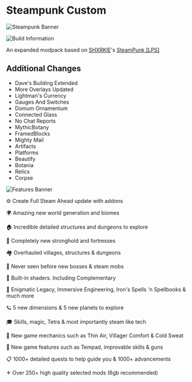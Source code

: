 # Steampunk Custom

![Steampunk Banner](https://cdn.discordapp.com/attachments/1031970397152886806/1122604878531940392/SteamPunk_Banner.png)

![Build Information](https://img.shields.io/static/v1?label=1.19.2&message=SteamPunk&color=393939&labelColor=4a94fb&style=for-the-badge&logo=curseforge&logoColor=white)

An expanded modpack based on [SHXRKIE](https://legacy.curseforge.com/members/shxrkie/projects)'s [SteamPunk [LPS]](https://www.curseforge.com/minecraft/modpacks/steam-punk)

## Additional Changes

- Dave's Building Extended
- More Overlays Updated
- Lightman's Currency
- Gauges And Switches
- Domum Ornamentum
- Connected Glass
- No Chat Reports
- MythicBotany
- FramedBlocks
- Mighty Mail
- Artifacts
- Platforms
- Beautify
- Botania
- Relics
- Corpse

![Features Banner](https://cdn.discordapp.com/attachments/1031970397152886806/1117699473892712558/Features.png)

⚙️ Create Full Steam Ahead update with addons

🌍 Amazing new world generation and biomes

🏠 Incredible detailed structures and dungeons to explore

🏯 Completely new stronghold and fortresses

🏘️ Overhauled villages, structures & dungeons

🐺 Never seen before new bosses & steam mobs

💎 Built-in shaders. Including Complementary

📕 Enigmatic Legacy, Immersive Engineering, Iron's Spells 'n Spellbooks & much more

🪐 5 new dimensions & 5 new planets to explore

🎓 Skills, magic, Tetra & most importantly steam like tech

🥽 New game mechanics such as Thin Air, Villager Comfort & Cold Sweat

🧪 New game features such as Tempad, improvable skills & guns

📋 1000+ detailed quests to help guide you & 1000+ advancements

⚜️ Over 250+ high quality selected mods (6gb recommended)
